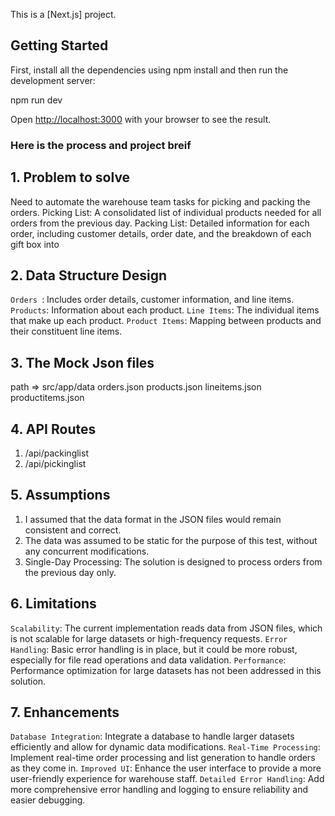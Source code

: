 This is a [Next.js] project.

## Getting Started

First, install all the dependencies using npm install and then  run the development server:

npm run dev

Open [http://localhost:3000](http://localhost:3000) with your browser to see the result.

### Here is the process and project breif ###

## 1. Problem to solve ##
Need to automate the warehouse team tasks for picking and packing the orders.
Picking List: A consolidated list of individual products needed for all orders from the previous day.
Packing List: Detailed information for each order, including customer details, order date, and the breakdown of each gift box into 

## 2. Data Structure Design ##
`Orders `: Includes order details, customer information, and line items.
`Products`: Information about each product.
`Line Items`: The individual items that make up each product.
`Product Items`: Mapping between products and their constituent line items.

## 3. The Mock Json files ## 
path =>  src/app/data
orders.json
products.json
lineitems.json
productitems.json


## 4. API Routes ##
 1. /api/packinglist 
 2. /api/pickinglist

## 5. Assumptions ##
1. I assumed that the data format in the JSON files would remain consistent and correct.
2. The data was assumed to be static for the purpose of this test, without any concurrent modifications.
3. Single-Day Processing: The solution is designed to process orders from the previous day only.

## 6. Limitations ##
`Scalability`: The current implementation reads data from JSON files, which is not scalable for large datasets or high-frequency requests.
`Error Handling`: Basic error handling is in place, but it could be more robust, especially for file read operations and data validation.
`Performance`: Performance optimization for large datasets has not been addressed in this solution.


## 7. Enhancements ##
`Database Integration`: Integrate a database to handle larger datasets efficiently and allow for dynamic data modifications.
`Real-Time Processing`: Implement real-time order processing and list generation to handle orders as they come in.
`Improved UI`: Enhance the user interface to provide a more user-friendly experience for warehouse staff.
`Detailed Error Handling`: Add more comprehensive error handling and logging to ensure reliability and easier debugging.







